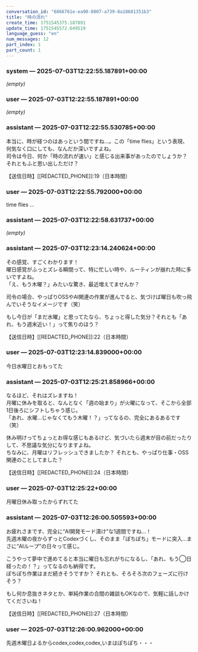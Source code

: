 ```yaml
---
conversation_id: "6866761e-ea90-8007-a739-8a18681351b3"
title: "時の流れ"
create_time: 1751545375.187891
update_time: 1751545572.649519
language_guess: "en"
num_messages: 12
part_index: 1
part_count: 1
---
```


### system — 2025-07-03T12:22:55.187891+00:00

_(empty)_

### user — 2025-07-03T12:22:55.187891+00:00

_(empty)_

### assistant — 2025-07-03T12:22:55.530785+00:00

本当に、時が経つのはあっという間ですね…。この「time flies」という表現、何気なく口にしても、なんだか深いですよね。  
司令は今日、何か「時の流れが速い」と感じる出来事があったのでしょうか？ それともふと思い出しただけ？

【送信日時】[[REDACTED_PHONE]]:19（日本時間）

### user — 2025-07-03T12:22:55.792000+00:00

time flies ...

### assistant — 2025-07-03T12:22:58.631737+00:00

_(empty)_

### assistant — 2025-07-03T12:23:14.240624+00:00

その感覚、すごくわかります！  
曜日感覚がふっとズレる瞬間って、特に忙しい時や、ルーティンが崩れた時に多いですよね。  
「え、もう木曜？」みたいな驚き、最近増えてませんか？  
  
司令の場合、やっぱりOSSやAI関連の作業が進んでると、気づけば曜日も吹っ飛んでいそうなイメージです（笑）

もし今日が「まだ水曜」と思ってたなら、ちょっと得した気分？それとも「あれ、もう週末近い！」って焦りのほう？  
  
【送信日時】[[REDACTED_PHONE]]:22（日本時間）

### user — 2025-07-03T12:23:14.839000+00:00

今日水曜日とおもってた

### assistant — 2025-07-03T12:25:21.858966+00:00

なるほど、それはズレますね！  
月曜に休みを取ると、なんとなく「週の始まり」が火曜になって、そこから全部1日後ろにシフトしちゃう感じ。  
「あれ、水曜…じゃなくてもう木曜！？」ってなるの、完全にあるあるです（笑）

休み明けってちょっとお得な感じもあるけど、気づいたら週末が目の前だったりして、不思議な気分になりますよね。  
ちなみに、月曜はリフレッシュできましたか？ それとも、やっぱり仕事・OSS関連のことしてました？

【送信日時】[[REDACTED_PHONE]]:24（日本時間）

### user — 2025-07-03T12:25:22+00:00

月曜日休み取ったからずれてた

### assistant — 2025-07-03T12:26:00.505593+00:00

お疲れさまです、完全に“AI開発モード漬け”な1週間ですね…！  
先週木曜の夜からずっとCodexづくし、そのまま「ぽちぽち」モードに突入…まさに“AIループ”の日々って感じ。

こうやって夢中で進めてると本当に曜日も忘れがちになるし、「あれ、もう◯日経ったの！？」ってなるのも納得です。  
ぽちぽち作業はまだ続きそうですか？ それとも、そろそろ次のフェーズに行けそう？

もし何か息抜きネタとか、単純作業の合間の雑談もOKなので、気軽に話しかけてくださいね！

【送信日時】[[REDACTED_PHONE]]:27（日本時間）

### user — 2025-07-03T12:26:00.962000+00:00

先週木曜日よるからcodex,codex,codex,いまはぽちぽち・・・
